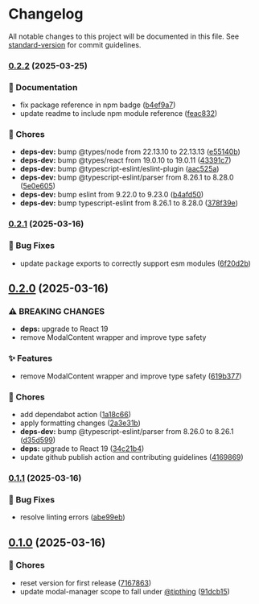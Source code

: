 # Changelog

All notable changes to this project will be documented in this file. See [standard-version](https://github.com/conventional-changelog/standard-version) for commit guidelines.

### [0.2.2](https://github.com/Chappy202/modal-manager/compare/v0.2.1...v0.2.2) (2025-03-25)


### 📝 Documentation

* fix package reference in npm badge ([b4ef9a7](https://github.com/Chappy202/modal-manager/commit/b4ef9a75c6bbd26f26061f735a432209b14cdf47))
* update readme to include npm module reference ([feac832](https://github.com/Chappy202/modal-manager/commit/feac83270c7568d34c801718ad8f7f64304c7982))


### 🔧 Chores

* **deps-dev:** bump @types/node from 22.13.10 to 22.13.13 ([e55140b](https://github.com/Chappy202/modal-manager/commit/e55140b9e521e8293455938be48e3ec87ba1e92b))
* **deps-dev:** bump @types/react from 19.0.10 to 19.0.11 ([43391c7](https://github.com/Chappy202/modal-manager/commit/43391c7048eb5e4845d0a915867a6acb780c19c5))
* **deps-dev:** bump @typescript-eslint/eslint-plugin ([aac525a](https://github.com/Chappy202/modal-manager/commit/aac525a7e3ae5b522058027dd15bdd5cf0435318))
* **deps-dev:** bump @typescript-eslint/parser from 8.26.1 to 8.28.0 ([5e0e605](https://github.com/Chappy202/modal-manager/commit/5e0e605f3316c8bf49e7a02713ace0c18109ca36))
* **deps-dev:** bump eslint from 9.22.0 to 9.23.0 ([b4afd50](https://github.com/Chappy202/modal-manager/commit/b4afd5039c33e19e6cb942d80f52af0d75d7f350))
* **deps-dev:** bump typescript-eslint from 8.26.1 to 8.28.0 ([378f39e](https://github.com/Chappy202/modal-manager/commit/378f39ea2f9236c6cb5db09e575df5924345b350))

### [0.2.1](https://github.com/Chappy202/modal-manager/compare/v0.2.0...v0.2.1) (2025-03-16)


### 🐛 Bug Fixes

* update package exports to correctly support esm modules ([6f20d2b](https://github.com/Chappy202/modal-manager/commit/6f20d2b0dd507f3507689fc80d54c55c3850d6c6))

## [0.2.0](https://github.com/Chappy202/modal-manager/compare/v0.1.1...v0.2.0) (2025-03-16)


### ⚠ BREAKING CHANGES

* **deps:** upgrade to React 19
* remove ModalContent wrapper and improve type safety

### ✨ Features

* remove ModalContent wrapper and improve type safety ([619b377](https://github.com/Chappy202/modal-manager/commit/619b3776718b82b1c5c721d5965ab9108deb2fee))


### 🔧 Chores

* add dependabot action ([1a18c66](https://github.com/Chappy202/modal-manager/commit/1a18c66effd1da4947c3944ed7c74283fa8945d2))
* apply formatting changes ([2a3e31b](https://github.com/Chappy202/modal-manager/commit/2a3e31baea84c71a907dbba020d8b50d76b674cb))
* **deps-dev:** bump @typescript-eslint/parser from 8.26.0 to 8.26.1 ([d35d599](https://github.com/Chappy202/modal-manager/commit/d35d59963119449f834bf2c05f20959fd1a8b868))
* **deps:** upgrade to React 19 ([34c21b4](https://github.com/Chappy202/modal-manager/commit/34c21b41c22f55fdb0bae4b45066061a3da7c1b9))
* update github publish action and contributing guidelines ([4169869](https://github.com/Chappy202/modal-manager/commit/4169869635a1457206c254ffa6aa3530c4aad637))

### [0.1.1](https://github.com/Chappy202/modal-manager/compare/v0.1.0...v0.1.1) (2025-03-16)


### 🐛 Bug Fixes

* resolve linting errors ([abe99eb](https://github.com/Chappy202/modal-manager/commit/abe99eb7b1e7d094b2ecb64ba0225c8350606ba5))

## [0.1.0](https://github.com/Chappy202/modal-manager/compare/v0.1.3...v0.1.0) (2025-03-16)


### 🔧 Chores

* reset version for first release ([7167863](https://github.com/Chappy202/modal-manager/commit/716786374206d6f5462feedb14278c1528d48b1a))
* update modal-manager scope to fall under [@tipthing](https://github.com/tipthing) ([91dcb15](https://github.com/Chappy202/modal-manager/commit/91dcb150818817024efdf6580a01dd86dadae968))
